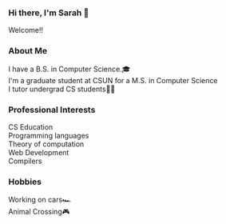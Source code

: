 ### Hi there, I'm Sarah 👋
Welcome!! <br />
###  About Me ### 
I have a B.S. in Computer Science.🎓 <br />
I'm a graduate student at CSUN for a M.S. in Computer Science <br />
I tutor undergrad CS students👩‍💻
<br />
### Professional Interests ###
CS Education <br />
Programming languages <br />
Theory of computation <br />
Web Development <br />
Compilers
### Hobbies ###
Working on cars🏎 <br />
Animal Crossing🎮 <br />

<!--
**sarahnicoleboo/sarahnicoleboo** is a ✨ _special_ ✨ repository because its `README.md` (this file) appears on your GitHub profile. -->
